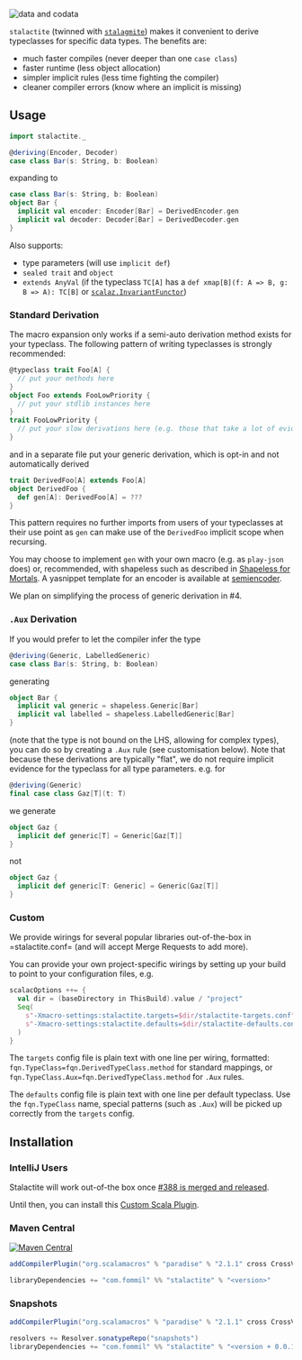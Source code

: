 ![data and codata](https://pbs.twimg.com/media/C4puwPsVUAAPPW5.jpg)

`stalactite` (twinned
with [`stalagmite`](https://github.com/fommil/stalagmite)) makes it
convenient to derive typeclasses for specific data types. The benefits
are:

- much faster compiles (never deeper than one `case class`)
- faster runtime (less object allocation)
- simpler implicit rules (less time fighting the compiler)
- cleaner compiler errors (know where an implicit is missing)

## Usage

```scala
import stalactite._

@deriving(Encoder, Decoder)
case class Bar(s: String, b: Boolean)
```

expanding to

```scala
case class Bar(s: String, b: Boolean)
object Bar {
  implicit val encoder: Encoder[Bar] = DerivedEncoder.gen
  implicit val decoder: Decoder[Bar] = DerivedDecoder.gen
}
```

Also supports:

- type parameters (will use `implicit def`)
- `sealed trait` and `object`
- `extends AnyVal` (if the typeclass `TC[A]` has a `def xmap[B](f: A => B, g: B => A): TC[B]` or [`scalaz.InvariantFunctor`](https://static.javadoc.io/org.scalaz/scalaz_2.12/7.2.15/scalaz/InvariantFunctor.html))

### Standard Derivation

The macro expansion only works if a semi-auto derivation method exists
for your typeclass. The following pattern of writing typeclasses is
strongly recommended:

```scala
@typeclass trait Foo[A] {
  // put your methods here
}
object Foo extends FooLowPriority {
  // put your stdlib instances here
}
trait FooLowPriority {
  // put your slow derivations here (e.g. those that take a lot of evidence)
}
```

and in a separate file put your generic derivation, which is opt-in
and not automatically derived

```scala
trait DerivedFoo[A] extends Foo[A]
object DerivedFoo {
  def gen[A]: DerivedFoo[A] = ???
}
```

This pattern requires no further imports from users of your
typeclasses at their use point as `gen` can make use of the
`DerivedFoo` implicit scope when recursing.

You may choose to implement `gen` with your own macro (e.g. as
`play-json` does) or, recommended, with shapeless such as described
in [Shapeless for Mortals](http://fommil.com/scalax15/). A yasnippet
template for an encoder is available
at
[semiencoder](https://github.com/fommil/dotfiles/blob/master/.emacs.d/snippets/scala-mode/semiencoder).

We plan on simplifying the process of generic derivation in #4.

### `.Aux` Derivation

If you would prefer to let the compiler infer the type

```scala
@deriving(Generic, LabelledGeneric)
case class Bar(s: String, b: Boolean)
```

generating

```scala
object Bar {
  implicit val generic = shapeless.Generic[Bar]
  implicit val labelled = shapeless.LabelledGeneric[Bar]
}
```

(note that the type is not bound on the LHS, allowing for complex types), you can do so by creating a `.Aux` rule (see customisation below). Note that because these derivations are typically "flat", we do not require implicit evidence for the typeclass for all type parameters. e.g. for

```scala
@deriving(Generic)
final case class Gaz[T](t: T)
```

we generate

```scala
object Gaz {
  implicit def generic[T] = Generic[Gaz[T]]
}
```

not

```scala
object Gaz {
  implicit def generic[T: Generic] = Generic[Gaz[T]]
}
```

### Custom

We provide wirings for several popular libraries out-of-the-box in
=stalactite.conf= (and will accept Merge Requests to add more).

You can provide your own project-specific wirings by setting up your
build to point to your configuration files, e.g.

```scala
scalacOptions ++= {
  val dir = (baseDirectory in ThisBuild).value / "project"
  Seq(
    s"-Xmacro-settings:stalactite.targets=$dir/stalactite-targets.conf",
    s"-Xmacro-settings:stalactite.defaults=$dir/stalactite-defaults.conf"
  )
}
```

The `targets` config file is plain text with one line per wiring,
formatted: `fqn.TypeClass=fqn.DerivedTypeClass.method` for standard
mappings, or `fqn.TypeClass.Aux=fqn.DerivedTypeClass.method` for
`.Aux` rules.

The `defaults` config file is plain text with one line per default
typeclass. Use the `fqn.TypeClass` name, special patterns (such as
`.Aux`) will be picked up correctly from the `targets` config.

## Installation

### IntelliJ Users

Stalactite will work out-of-the box once [#388 is merged and released](https://github.com/JetBrains/intellij-scala/pull/388).

Until then, you can install this
[Custom Scala Plugin](https://github.com/fommil/stalactite/releases/download/v0.0.2/scala-plugin.zip).

### Maven Central

[![Maven Central](https://maven-badges.herokuapp.com/maven-central/com.fommil/stalactite_2.12/badge.svg)](https://maven-badges.herokuapp.com/maven-central/com.fommil/stalactite_2.12)

```scala
addCompilerPlugin("org.scalamacros" % "paradise" % "2.1.1" cross CrossVersion.full)

libraryDependencies += "com.fommil" %% "stalactite" % "<version>"
```

### Snapshots

```scala
addCompilerPlugin("org.scalamacros" % "paradise" % "2.1.1" cross CrossVersion.full)

resolvers += Resolver.sonatypeRepo("snapshots")
libraryDependencies += "com.fommil" %% "stalactite" % "<version + 0.0.1>-SNAPSHOT"
```
